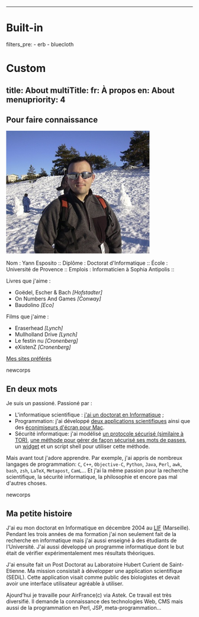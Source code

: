 -----
# Built-in
filters_pre:
    - erb
    - bluecloth

# Custom 
title: About
multiTitle:
    fr: À propos
    en: About
menupriority: 4
-----

## Pour faire connaissance

![Une photo de moi](/Scratch/img/about/yann1.jpg)

<div class="fr">
    <desc informations générales>
    Nom : Yann Esposito ::
    Diplôme : Doctorat d'Informatique ::
    École : Université de Provence ::
    Emplois : Informaticien à Sophia Antipolis ::
    </desc>
</div>

Livres que j'aime : 

  - Goëdel, Escher &amp; Bach  *[Hofstadter]*
  - On Numbers And Games *[Conway]*
  - Baudolino *[Eco]*

Films que j'aime : 

  - Eraserhead *[Lynch]*
  - Mullholland Drive *[Lynch]*
  - Le festin nu *[Cronenberg]*
  - eXistenZ *[Cronenberg]*

[Mes sites préférés](http://diigo.com/profile/yogsototh)

newcorps

## En deux mots

Je suis un passioné. Passioné par :

  - L'informatique scientifique : [j'ai un doctorat en Informatique](http://yann.esposito.free.fr/recherche.php?lang=fr) ;
  - Programmation: j'ai développé [deux applications scientifiques](http://yann.esposito.free.fr/logiciels.php) ainsi que des [éconimiseurs d'écran pour Mac](/YBlog/Softwares.html).
  - Sécurité informatique: j'ai modélisé [un protocole sécurisé (similaire à TOR)](http://yann.esposito.free.fr/enseignement/rez0.php#projet), [une méthode pour gérer de façon sécurisé ses mots de passes](/YBlog/Computer/Entries/2008/7/30_Easy,_secure_and_portable_password_management_system.html), un [widget](/YBlog/YPassword.html) et un script shell pour utiliser cette méthode.



Mais avant tout j'adore apprendre. Par exemple, j'ai appris de nombreux langages de programmation: 
`C`, `C++`, `Objective-C`, `Python`, `Java`, `Perl`, `awk`, `bash`, `zsh`, `LaTeX`, `Metapost`, `CamL`... Et j'ai la même passion pour la recherche scientifique, la sécurité informatique, la philosophie et encore pas mal d'autres choses.


newcorps 

## Ma petite histoire



J'ai eu mon doctorat en Informatique en décembre 2004 au [LIF](http://www.lif.univ-mrs.fr/) (Marseille). Pendant les trois années de ma formation j'ai non seulement fait de la recherche en informatique mais j'ai aussi enseigné à des étudiants de l'Université. J'ai aussi développé un programme informatique dont le but était de vérifier expérimentalement mes résultats théoriques.




J'ai ensuite fait un Post Doctorat au Laboratoire Hubert Curient de Saint-Etienne. Ma mission consistait à développer une application scientifique (SEDiL). Cette application visait comme public des biologistes et devait avoir une interface utilisateur agréable à utiliser.




Ajourd'hui je travaille pour AirFrance(c) via Astek. Ce travail est très diversifié. Il demande la connaissance des technologies Web, CMS mais aussi de la programmation en Perl, JSP, meta-programmation...

